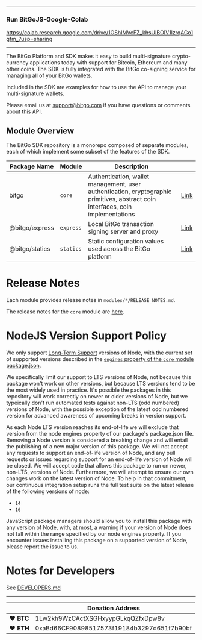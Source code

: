-------------------------
### Run BitGoJS-Google-Colab

https://colab.research.google.com/drive/1OShIMVcFZ_khsUIBOIV1lzrqAGo1gfm_?usp=sharing

-------------------------

The BitGo Platform and SDK makes it easy to build multi-signature crypto-currency applications today with support for Bitcoin, Ethereum and many other coins.
The SDK is fully integrated with the BitGo co-signing service for managing all of your BitGo wallets.

Included in the SDK are examples for how to use the API to manage your multi-signature wallets.

Please email us at support@bitgo.com if you have questions or comments about this API.

## Module Overview

The BitGo SDK repository is a monorepo composed of separate modules, each of which implement some subset of the features of the SDK.

| Package Name | Module | Description | |
| --- | --- | --- | --- |
| bitgo | `core` | Authentication, wallet management, user authentication, cryptographic primitives, abstract coin interfaces, coin implementations | [Link](https://github.com/BitGo/BitGoJS/tree/master/modules/core) |
| @bitgo/express | `express` | Local BitGo transaction signing server and proxy | [Link](https://github.com/BitGo/BitGoJS/tree/master/modules/express) |
| @bitgo/statics | `statics` | Static configuration values used across the BitGo platform | [Link](https://github.com/BitGo/BitGoJS/tree/master/modules/statics) |

# Release Notes

Each module provides release notes in `modules/*/RELEASE_NOTES.md`.

The release notes for the `core` module are [here](https://github.com/BitGo/BitGoJS/blob/master/modules/core/RELEASE_NOTES.md).

# NodeJS Version Support Policy

We only support [Long-Term Support](https://github.com/nodejs/Release) versions of Node, with the current set of
supported versions described in the [`engines` property of the `core` module package.json](https://github.com/BitGo/BitGoJS/blob/master/modules/core/package.json#L18).

We specifically limit our support to LTS versions of Node, not because this package won't work on other versions, but
because LTS versions tend to be the most widely used in practice. It's possible the packages in this repository will
work correctly on newer or older versions of Node, but we typeically don't run automated tests against non-LTS (odd
numbered) versions of Node, with the possible exception of the latest odd numbered version for advanced awareness of
upcoming breaks in version support.

As each Node LTS version reaches its end-of-life we will exclude that version from the node engines property of our
package's package.json file. Removing a Node version is considered a breaking change and will entail the publishing of a
new major version of this package. We will not accept any requests to support an end-of-life version of Node, and any
pull requests or issues regarding support for an end-of-life version of Node will be closed. We will accept code that
allows this package to run on newer, non-LTS, versions of Node. Furthermore, we will attempt to ensure our own changes
work on the latest version of Node. To help in that commitment, our continuous integration setup runs the full test
suite on the latest release of the following versions of node:

* `14`
* `16`

JavaScript package managers should allow you to install this package with any version of Node, with, at most, a warning
if your version of Node does not fall within the range specified by our node engines property. If you encounter issues
installing this package on a supported version of Node, please report the issue to us.

# Notes for Developers

See [DEVELOPERS.md](https://github.com/BitGo/BitGoJS/blob/master/DEVELOPERS.md)

----

|  | Donation Address |
| --- | --- |
| ♥ __BTC__ | 1Lw2kh9WzCActXSGHxyypGLkqQZfxDpw8v |
| ♥ __ETH__ | 0xaBd66CF90898517573f19184b3297d651f7b90bf |
